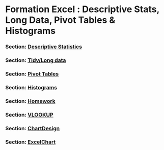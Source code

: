 # Formation Excel : Descriptive Stats, Long Data, Pivot Tables & Histograms

### Section: [Descriptive Statistics](DescriptiveStats.md)

### Section: [Tidy/Long data](TidyData.md)

### Section: [Pivot Tables](PivotTables.md)

### Section: [Histograms](Histograms.md)

### Section: [Homework](Homework.md)

### Section: [VLOOKUP](vlookup.md)

### Section: [ChartDesign](ChartDesign.md)

### Section: [ExcelChart](ExcelChart.md)
